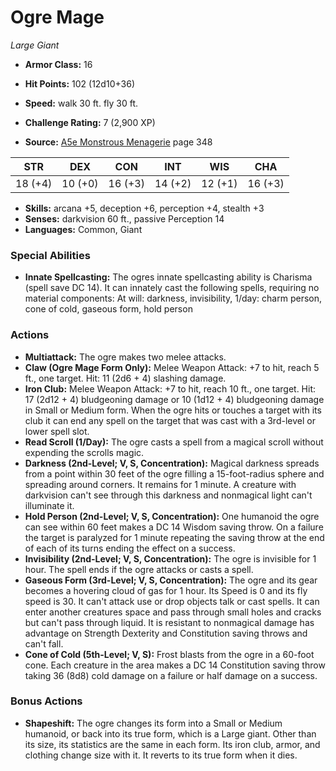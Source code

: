 # Ogre Mage

*Large* *Giant*

- **Armor Class:** 16
- **Hit Points:** 102 (12d10+36)
- **Speed:** walk 30 ft. fly 30 ft.

- **Challenge Rating:** 7 (2,900 XP)
- **Source:** [A5e Monstrous Menagerie](https://enpublishingrpg.com/products/level-up-monstrous-menagerie-a5e) page 348

| STR | DEX | CON | INT | WIS | CHA |
| --- | --- | --- | --- | --- | --- |
| 18 (+4) | 10 (+0) | 16 (+3) | 14 (+2) | 12 (+1) | 16 (+3) |

- **Skills:** arcana +5, deception +6, perception +4, stealth +3
- **Senses:** darkvision 60 ft., passive Perception 14
- **Languages:** Common, Giant

### Special Abilities

- **Innate Spellcasting:** The ogres innate spellcasting ability is Charisma (spell save DC 14). It can innately cast the following spells, requiring no material components: At will: darkness, invisibility, 1/day: charm person, cone of cold, gaseous form, hold person

### Actions

- **Multiattack:** The ogre makes two melee attacks.
- **Claw (Ogre Mage Form Only):** Melee Weapon Attack: +7 to hit, reach 5 ft., one target. Hit: 11 (2d6 + 4) slashing damage.
- **Iron Club:** Melee Weapon Attack: +7 to hit, reach 10 ft., one target. Hit: 17 (2d12 + 4) bludgeoning damage  or 10 (1d12 + 4) bludgeoning damage in Small or Medium form. When the ogre hits or touches a target with its club  it can end any spell on the target that was cast with a 3rd-level or lower spell slot.
- **Read Scroll (1/Day):** The ogre casts a spell from a magical scroll without expending the scrolls magic.
- **Darkness (2nd-Level; V, S, Concentration):** Magical darkness spreads from a point within 30 feet of the ogre  filling a 15-foot-radius sphere and spreading around corners. It remains for 1 minute. A creature with darkvision can't see through this darkness  and nonmagical light can't illuminate it.
- **Hold Person (2nd-Level; V, S, Concentration):** One humanoid the ogre can see within 60 feet makes a DC 14 Wisdom saving throw. On a failure  the target is paralyzed for 1 minute  repeating the saving throw at the end of each of its turns  ending the effect on a success.
- **Invisibility (2nd-Level; V, S, Concentration):** The ogre is invisible for 1 hour. The spell ends if the ogre attacks or casts a spell.
- **Gaseous Form (3rd-Level; V, S, Concentration):** The ogre and its gear becomes a hovering cloud of gas for 1 hour. Its Speed is 0  and its fly speed is 30. It can't attack  use or drop objects  talk  or cast spells. It can enter another creatures space and pass through small holes and cracks but can't pass through liquid. It is resistant to nonmagical damage  has advantage on Strength  Dexterity and Constitution saving throws  and can't fall.
- **Cone of Cold (5th-Level; V, S):** Frost blasts from the ogre in a 60-foot cone. Each creature in the area makes a DC 14 Constitution saving throw  taking 36 (8d8) cold damage on a failure or half damage on a success.

### Bonus Actions

- **Shapeshift:** The ogre changes its form into a Small or Medium humanoid, or back into its true form, which is a Large giant. Other than its size, its statistics are the same in each form. Its iron club, armor, and clothing change size with it. It reverts to its true form when it dies.


